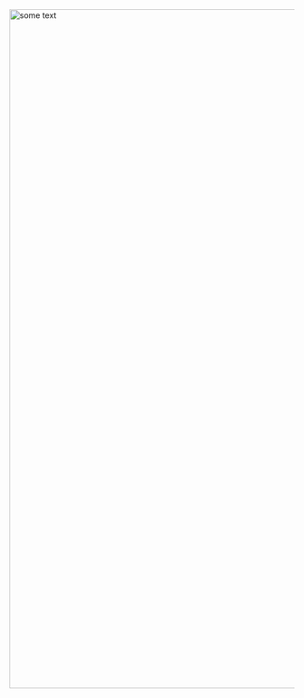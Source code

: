 <img src="https://blog.codecentric.de/files/2012/12/MongoDB-CheatSheet-v1_0.pdf" alt="some text"  width="1200">
